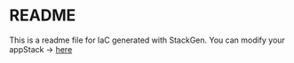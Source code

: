 # README
This is a readme file for IaC generated with StackGen.
You can modify your appStack -> [here](http://main.dev.stackgen.com/appstacks/faaf7c59-89df-42a0-b18a-0099a817a20d)
